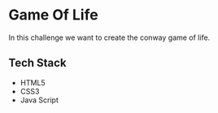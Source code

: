 # Game Of Life
In this challenge we want to create the conway game of life. 

## Tech Stack
* HTML5
* CSS3
* Java Script